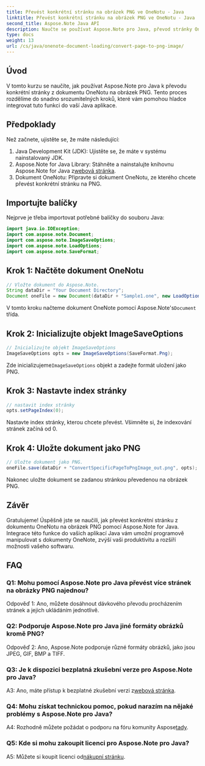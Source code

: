```yaml
---
title: Převést konkrétní stránku na obrázek PNG ve OneNotu - Java
linktitle: Převést konkrétní stránku na obrázek PNG ve OneNotu - Java
second_title: Aspose.Note Java API
description: Naučte se používat Aspose.Note pro Java, převod stránky OneNotu na PNG. Postupujte podle jednoduchých kroků, načtěte dokument a nastavte možnosti. Vylepšete aplikace Java o tuto funkci.
type: docs
weight: 13
url: /cs/java/onenote-document-loading/convert-page-to-png-image/
---
```

## Úvod

V tomto kurzu se naučíte, jak používat Aspose.Note pro Java k převodu konkrétní stránky z dokumentu OneNotu na obrázek PNG. Tento proces rozdělíme do snadno srozumitelných kroků, které vám pomohou hladce integrovat tuto funkci do vaší Java aplikace.

## Předpoklady

Než začnete, ujistěte se, že máte následující:

1. Java Development Kit (JDK): Ujistěte se, že máte v systému nainstalovaný JDK.
2.  Aspose.Note for Java Library: Stáhněte a nainstalujte knihovnu Aspose.Note for Java z[webová stránka](https://releases.aspose.com/note/java/).
3. Dokument OneNotu: Připravte si dokument OneNotu, ze kterého chcete převést konkrétní stránku na PNG.

## Importujte balíčky

Nejprve je třeba importovat potřebné balíčky do souboru Java:

```java
import java.io.IOException;
import com.aspose.note.Document;
import com.aspose.note.ImageSaveOptions;
import com.aspose.note.LoadOptions;
import com.aspose.note.SaveFormat;
```

## Krok 1: Načtěte dokument OneNotu

```java
// Vložte dokument do Aspose.Note.
String dataDir = "Your Document Directory";
Document oneFile = new Document(dataDir + "Sample1.one", new LoadOptions());
```

 V tomto kroku načteme dokument OneNote pomocí Aspose.Note's`Document` třída.

## Krok 2: Inicializujte objekt ImageSaveOptions

```java
// Inicializujte objekt ImageSaveOptions
ImageSaveOptions opts = new ImageSaveOptions(SaveFormat.Png);
```

 Zde inicializujeme`ImageSaveOptions` objekt a zadejte formát uložení jako PNG.

## Krok 3: Nastavte index stránky

```java
// nastavit index stránky
opts.setPageIndex(0);
```

Nastavte index stránky, kterou chcete převést. Všimněte si, že indexování stránek začíná od 0.

## Krok 4: Uložte dokument jako PNG

```java
// Uložte dokument jako PNG.
oneFile.save(dataDir + "ConvertSpecificPageToPngImage_out.png", opts);
```

Nakonec uložte dokument se zadanou stránkou převedenou na obrázek PNG.

## Závěr

Gratulujeme! Úspěšně jste se naučili, jak převést konkrétní stránku z dokumentu OneNotu na obrázek PNG pomocí Aspose.Note for Java. Integrace této funkce do vašich aplikací Java vám umožní programově manipulovat s dokumenty OneNote, zvýší vaši produktivitu a rozšíří možnosti vašeho softwaru.

## FAQ

### Q1: Mohu pomocí Aspose.Note pro Java převést více stránek na obrázky PNG najednou?

Odpověď 1: Ano, můžete dosáhnout dávkového převodu procházením stránek a jejich ukládáním jednotlivě.

### Q2: Podporuje Aspose.Note pro Java jiné formáty obrázků kromě PNG?

Odpověď 2: Ano, Aspose.Note podporuje různé formáty obrázků, jako jsou JPEG, GIF, BMP a TIFF.

### Q3: Je k dispozici bezplatná zkušební verze pro Aspose.Note pro Java?

 A3: Ano, máte přístup k bezplatné zkušební verzi z[webová stránka](https://releases.aspose.com/).

### Q4: Mohu získat technickou pomoc, pokud narazím na nějaké problémy s Aspose.Note pro Java?

 A4: Rozhodně můžete požádat o podporu na fóru komunity Aspose[tady](https://forum.aspose.com/c/note/28).

### Q5: Kde si mohu zakoupit licenci pro Aspose.Note pro Java?

 A5: Můžete si koupit licenci od[nákupní stránku](https://purchase.aspose.com/buy).